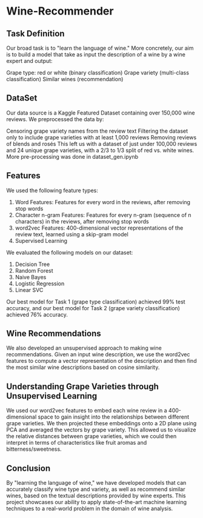 # Wine-Recommender

## Task Definition
Our broad task is to "learn the language of wine." More concretely, our aim is to build a model that take as input the description of a wine by a wine expert and output:

Grape type: red or white (binary classification)
Grape variety (multi-class classification)
Similar wines (recommendation)
## DataSet
Our data source is a Kaggle Featured Dataset containing over 150,000 wine reviews. We preprocessed the data by:

Censoring grape variety names from the review text
Filtering the dataset only to include grape varieties with at least 1,000 reviews
Removing reviews of blends and rosés
This left us with a dataset of just under 100,000 reviews and 24 unique grape varieties, with a 2/3 to 1/3 split of red vs. white wines.
More pre-processing was done in dataset_gen.ipynb

## Features
We used the following feature types:

1. Word Features: Features for every word in the reviews, after removing stop words
2. Character n-gram Features: Features for every n-gram (sequence of n characters) in the reviews, after removing stop words
3. word2vec Features: 400-dimensional vector representations of the review text, learned using a skip-gram model
4. Supervised Learning

We evaluated the following models on our dataset:

1. Decision Tree
2. Random Forest
3. Naive Bayes
4. Logistic Regression
5. Linear SVC
   
Our best model for Task 1 (grape type classification) achieved 99% test accuracy, and our best model for Task 2 (grape variety classification) achieved 76% accuracy.

## Wine Recommendations
We also developed an unsupervised approach to making wine recommendations. Given an input wine description, we use the word2vec features to compute a vector representation of the description and then find the most similar wine descriptions based on cosine similarity.

## Understanding Grape Varieties through Unsupervised Learning
We used our word2vec features to embed each wine review in a 400-dimensional space to gain insight into the relationships between different grape varieties. We then projected these embeddings onto a 2D plane using PCA and averaged the vectors by grape variety. This allowed us to visualize the relative distances between grape varieties, which we could then interpret in terms of characteristics like fruit aromas and bitterness/sweetness.

## Conclusion
By "learning the language of wine," we have developed models that can accurately classify wine type and variety, as well as recommend similar wines, based on the textual descriptions provided by wine experts. This project showcases our ability to apply state-of-the-art machine learning techniques to a real-world problem in the domain of wine analysis.
